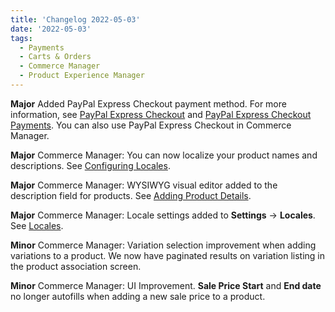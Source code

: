 ```yaml
---
title: 'Changelog 2022-05-03'
date: '2022-05-03'
tags:
  - Payments
  - Carts & Orders
  - Commerce Manager
  - Product Experience Manager
---
```

**Major** Added PayPal Express Checkout payment method. For more information, see [PayPal Express Checkout](/docs/commerce-cloud/payments/payment-gateway/configure-paypal-express-checkout) and [PayPal Express Checkout Payments](/docs/commerce-cloud/payments/paying-for-an-order/paypal-express-checkout-payments). You can also use PayPal Express Checkout in Commerce Manager.

**Major** Commerce Manager: You can now localize your product names and descriptions. See [Configuring Locales](/docs/pxm/products/pxm-products-cm/pxm-product-configuration).

**Major** Commerce Manager: WYSIWYG visual editor added to the description field for products. See [Adding Product Details](/docs/pxm/products/pxm-products-cm/pxm-product-configuration#step-2-adding-product-details).

**Major** Commerce Manager:  Locale settings added to **Settings** -> **Locales**. See [Locales](/docs/pxm/products/locales/locales).

**Minor** Commerce Manager: Variation selection improvement when adding variations to a product. We now have paginated results on variation listing in the product association screen.

**Minor** Commerce Manager: UI Improvement. **Sale Price Start** and **End date** no longer autofills when adding a new sale price to a product.

